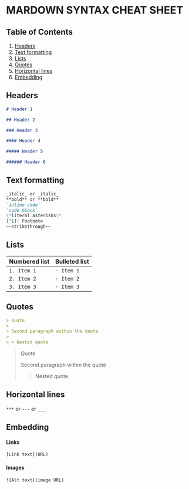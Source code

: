 <!-- @format -->

# **MARDOWN SYNTAX CHEAT SHEET**

## Table of Contents

1. [Headers](#headers)
2. [Text formatting](#text-formatting)
3. [Lists](#lists)
4. [Quotes](#quotes)
5. [Horizontal lines](#horizontal-lines)
6. [Embedding](#embedding)

## Headers

```markdown
# Header 1

## Header 2

### Header 3

#### Header 4

##### Header 5

###### Header 6
```

## Text formatting

```markdown
_italic_ or _italic_
**bold** or **bold**
`inline code`
`code block`
\*literal asterisks\*
[^1]: Footnote
~~strikethrough~~
```

## Lists

| Numbered list | Bulleted list |
| ------------- | ------------- |
| `1. Item 1`   | `- Item 1`    |
| `2. Item 2`   | `- Item 2`    |
| `3. Item 3`   | `- Item 3`    |

## Quotes

```markdown
> Quote
>
> Second paragraph within the quote
>
> > Nested quote
```

> Quote
>
> Second paragraph within the quote
>
> > Nested quote

## Horizontal lines

`***`
or
`---`
or
`___`

## Embedding

#### Links

`[Link text](URL)`

#### Images

`![Alt text](image URL)`
